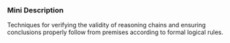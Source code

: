 ### Mini Description

Techniques for verifying the validity of reasoning chains and ensuring conclusions properly follow from premises according to formal logical rules.
